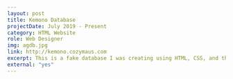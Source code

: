 ```yaml
---
layout: post
title: Kemono Database
projectDate: July 2019 - Present
category: HTML Website
role: Web Designer
img: agdb.jpg
link: http://kemono.cozymaus.com
excerpt: This is a fake database I was creating using HTML, CSS, and the Jekyll static site generator. This website serves as a record of all video games where animals are the focus and contains all sorts of information on them including their title, release date, publishers, developers, and more. In August 2020, I decided I would narrow the focus to only Japanese kemono.
external: "yes"
---
```

